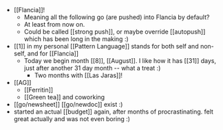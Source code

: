 - [[Flancia]]!
  - Meaning all the following go (are pushed) into Flancia by default?
  - At least from now on.
  - Could be called [[strong push]], or maybe override [[autopush]] which has been long in the making :)
- [[1]] in my personal [[Pattern Language]] stands for both self and non-self, and for [[Flancia]]
  - Today we begin month [[8]], [[August]]. I like how it has [[31]] days, just after another 31 day month -- what a treat :)
    - Two months with [[Las Jaras]]!
- [[AG]]
  - [[Ferritin]]
  - [[Green tea]] and coworking
- [[go/newsheet]] [[go/newdoc]] exist :)
- started an actual [[budget]] again, after months of procrastinating. felt great actually and was not even boring :)
